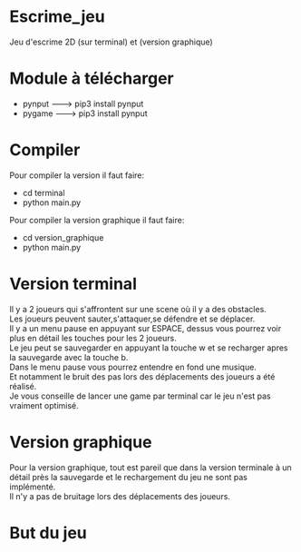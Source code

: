 # Escrime_jeu
Jeu d'escrime 2D (sur terminal) et (version graphique)

# Module à télécharger
* pynput ---> pip3 install pynput
* pygame ---> pip3 install pynput

# Compiler 
Pour compiler la version il faut faire:
* cd terminal
* python main.py <br />

Pour compiler la version graphique il faut faire:
* cd version_graphique
* python main.py

# Version terminal

Il y a 2 joueurs qui s'affrontent sur une scene où il y a des obstacles.<br/>
Les joueurs peuvent sauter,s'attaquer,se défendre et se déplacer.<br/>
Il y a un menu pause en appuyant sur ESPACE, dessus vous pourrez voir plus en détail les touches pour les 2 joueurs.<br/>
Le jeu peut se sauvegarder en appuyant la touche w et se recharger apres la sauvegarde avec la touche b. <br/>
Dans le menu pause vous pourrez entendre en fond une musique. <br/>
Et notamment le bruit des pas lors des déplacements des joueurs a été réalisé. <br/>
Je vous conseille de lancer une game par terminal car le jeu n'est pas vraiment optimisé. <br/>


# Version graphique

Pour la version graphique, tout est pareil que dans la version terminale à un détail près la sauvegarde et le rechargement du jeu ne sont pas implémenté. <br/>
Il n'y a pas de bruitage lors des déplacements des joueurs.<br/>

# But du jeu
